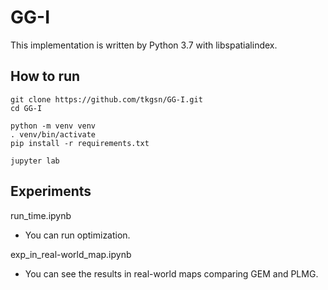 # GG-I
This implementation is written by Python 3.7 with libspatialindex.


## How to run
```
git clone https://github.com/tkgsn/GG-I.git
cd GG-I

python -m venv venv
. venv/bin/activate
pip install -r requirements.txt

jupyter lab
```

## Experiments
run_time.ipynb
- You can run optimization.

exp_in_real-world_map.ipynb
- You can see the results in real-world maps comparing GEM and PLMG.

